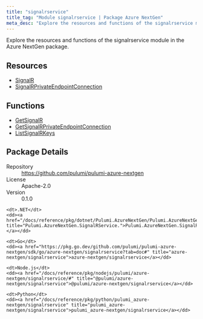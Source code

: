 ```yaml
---
title: "signalrservice"
title_tag: "Module signalrservice | Package Azure NextGen"
meta_desc: "Explore the resources and functions of the signalrservice module in the Azure NextGen package."
---
```


<!-- WARNING: this file was generated by Pulumi Docs Generator. -->
<!-- Do not edit by hand unless you're certain you know what you are doing! -->

Explore the resources and functions of the signalrservice module in the Azure NextGen package.

<h2 id="resources">Resources</h2>
<ul class="api">
    <li><a href="signalr" title="SignalR"><span class="symbol resource"></span>SignalR</a></li>
    <li><a href="signalrprivateendpointconnection" title="SignalRPrivateEndpointConnection"><span class="symbol resource"></span>SignalRPrivateEndpointConnection</a></li>
</ul>

<h2 id="functions">Functions</h2>
<ul class="api">
    <li><a href="getsignalr" title="GetSignalR"><span class="symbol function"></span>GetSignalR</a></li>
    <li><a href="getsignalrprivateendpointconnection" title="GetSignalRPrivateEndpointConnection"><span class="symbol function"></span>GetSignalRPrivateEndpointConnection</a></li>
    <li><a href="listsignalrkeys" title="ListSignalRKeys"><span class="symbol function"></span>ListSignalRKeys</a></li>
</ul>

<h2 id="package-details">Package Details</h2>
<dl class="package-details">
	<dt>Repository</dt>
	<dd><a href="https://github.com/pulumi/pulumi-azure-nextgen">https://github.com/pulumi/pulumi-azure-nextgen</a></dd>
	<dt>License</dt>
	<dd>Apache-2.0</dd>
	<dt>Version</dt>
	<dd>0.1.0</dd>
</dl>



<dl class="tabular">

    <dt>.NET</dt>
    <dd><a href="/docs/reference/pkg/dotnet/Pulumi.AzureNextGen/Pulumi.AzureNextGen.SignalRService..html" title="Pulumi.AzureNextGen.SignalRService.">Pulumi.AzureNextGen.SignalRService.</a></dd>

    <dt>Go</dt>
    <dd><a href="https://pkg.go.dev/github.com/pulumi/pulumi-azure-nextgen/sdk/go/azure-nextgen/signalrservice?tab=doc#" title="azure-nextgen/signalrservice">azure-nextgen/signalrservice</a></dd>

    <dt>Node.js</dt>
    <dd><a href="/docs/reference/pkg/nodejs/pulumi/azure-nextgen/signalrservice/#" title="@pulumi/azure-nextgen/signalrservice">@pulumi/azure-nextgen/signalrservice</a></dd>

    <dt>Python</dt>
    <dd><a href="/docs/reference/pkg/python/pulumi_azure-nextgen/signalrservice" title="pulumi_azure-nextgen/signalrservice">pulumi_azure-nextgen/signalrservice</a></dd>

</dl>

